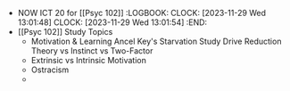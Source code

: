 - NOW ICT 20 for [[Psyc 102]]
  :LOGBOOK:
  CLOCK: [2023-11-29 Wed 13:01:48]
  CLOCK: [2023-11-29 Wed 13:01:54]
  :END:
- [[Psyc 102]] Study Topics
  * Motivation & Learning
    Ancel Key's Starvation Study
    Drive Reduction Theory vs Instinct vs Two-Factor
  * Extrinsic vs Intrinsic Motivation
  * Ostracism
  *